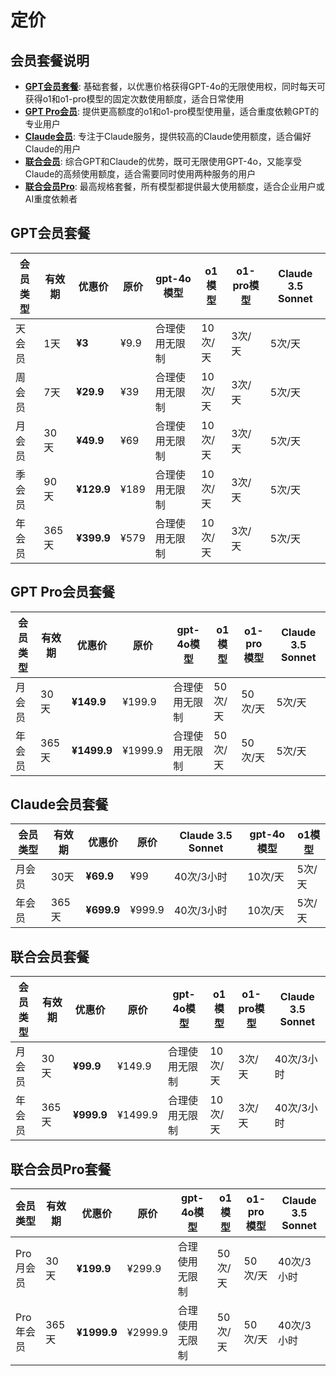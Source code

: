 # 定价

## 会员套餐说明

- **[GPT会员套餐](#gpt会员套餐)**: 基础套餐，以优惠价格获得GPT-4o的无限使用权，同时每天可获得o1和o1-pro模型的固定次数使用额度，适合日常使用
- **[GPT Pro会员](#gpt-pro会员套餐)**: 提供更高额度的o1和o1-pro模型使用量，适合重度依赖GPT的专业用户
- **[Claude会员](#claude会员套餐)**: 专注于Claude服务，提供较高的Claude使用额度，适合偏好Claude的用户
- **[联合会员](#联合会员套餐)**: 综合GPT和Claude的优势，既可无限使用GPT-4o，又能享受Claude的高频使用额度，适合需要同时使用两种服务的用户
- **[联合会员Pro](#联合会员pro套餐)**: 最高规格套餐，所有模型都提供最大使用额度，适合企业用户或AI重度依赖者

## GPT会员套餐

| 会员类型 | 有效期 | 优惠价 | 原价 | gpt-4o模型 | o1模型 | o1-pro模型 | Claude 3.5 Sonnet |
|---------|--------|---------|------|------------|---------|-------------|-------------------|
| 天会员 | 1天 | **¥3** | ¥9.9 | 合理使用无限制 | 10次/天 | 3次/天 | 5次/天 |
| 周会员 | 7天 | **¥29.9** | ¥39 | 合理使用无限制 | 10次/天 | 3次/天 | 5次/天 |
| 月会员 | 30天 | **¥49.9** | ¥69 | 合理使用无限制 | 10次/天 | 3次/天 | 5次/天 |
| 季会员 | 90天 | **¥129.9** | ¥189 | 合理使用无限制 | 10次/天 | 3次/天 | 5次/天 |
| 年会员 | 365天 | **¥399.9** | ¥579 | 合理使用无限制 | 10次/天 | 3次/天 | 5次/天 |

## GPT Pro会员套餐

| 会员类型 | 有效期 | 优惠价 | 原价 | gpt-4o模型 | o1模型 | o1-pro模型 | Claude 3.5 Sonnet |
|---------|--------|---------|------|------------|---------|-------------|-------------------|
| 月会员 | 30天 | **¥149.9** | ¥199.9 | 合理使用无限制 | 50次/天 | 50次/天 | 5次/天 |
| 年会员 | 365天 | **¥1499.9** | ¥1999.9 | 合理使用无限制 | 50次/天 | 50次/天 | 5次/天 |

## Claude会员套餐

| 会员类型 | 有效期 | 优惠价 | 原价 | Claude 3.5 Sonnet | gpt-4o模型 | o1模型 |
|---------|--------|---------|------|-------------------|------------|---------|
| 月会员 | 30天 | **¥69.9** | ¥99 | 40次/3小时 | 10次/天 | 5次/天 |
| 年会员 | 365天 | **¥699.9** | ¥999.9 | 40次/3小时 | 10次/天 | 5次/天 |

## 联合会员套餐

| 会员类型 | 有效期 | 优惠价 | 原价 | gpt-4o模型 | o1模型 | o1-pro模型 | Claude 3.5 Sonnet |
|---------|--------|---------|------|------------|---------|-------------|-------------------|
| 月会员 | 30天 | **¥99.9** | ¥149.9 | 合理使用无限制 | 10次/天 | 3次/天 | 40次/3小时 |
| 年会员 | 365天 | **¥999.9** | ¥1499.9 | 合理使用无限制 | 10次/天 | 3次/天 | 40次/3小时 |

## 联合会员Pro套餐

| 会员类型 | 有效期 | 优惠价 | 原价 | gpt-4o模型 | o1模型 | o1-pro模型 | Claude 3.5 Sonnet |
|---------|--------|---------|------|------------|---------|-------------|-------------------|
| Pro月会员 | 30天 | **¥199.9** | ¥299.9 | 合理使用无限制 | 50次/天 | 50次/天 | 40次/3小时 |
| Pro年会员 | 365天 | **¥1999.9** | ¥2999.9 | 合理使用无限制 | 50次/天 | 50次/天 | 40次/3小时 |